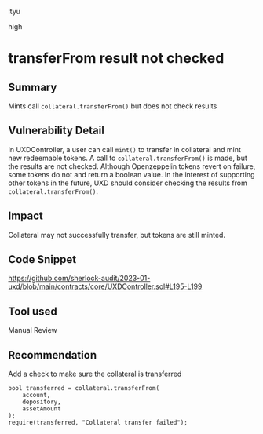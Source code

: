 ltyu

high

# transferFrom result not checked

## Summary
Mints call `collateral.transferFrom()` but does not check results

## Vulnerability Detail
In UXDController, a user can call `mint()` to transfer in collateral and mint new redeemable tokens. A call to `collateral.transferFrom()` is made, but the results are not checked. Although Openzeppelin tokens revert on failure, some tokens do not and return a boolean value. In the interest of supporting other tokens in the future, UXD should consider checking the results from `collateral.transferFrom()`.

## Impact
Collateral may not successfully transfer, but tokens are still minted.

## Code Snippet
https://github.com/sherlock-audit/2023-01-uxd/blob/main/contracts/core/UXDController.sol#L195-L199
## Tool used

Manual Review

## Recommendation
Add a check to make sure the collateral is transferred
```solidity
bool transferred = collateral.transferFrom(
    account,
    depository,
    assetAmount
);
require(transferred, "Collateral transfer failed");
```
